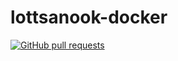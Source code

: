 # lottsanook-docker

[![GitHub pull requests](https://img.shields.io/github/issues-pr-raw/Quad-B/lottsanook-docker?label=Pull%20request%20for%20helped&logo=github)](../../../../quad-b/lottsanook-docker)
